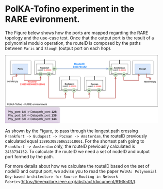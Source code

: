 # PolKA-Tofino experiment in the RARE evironment.

The Figure below shows how the ports are mapped regarding the RARE topology and the use-case test. Once that the output port is the result of a polynomial modulo operation, the routeID is composed by the paths between ``Paris`` and ``Slough`` (output port on each hop).

![PolKA-Tofino RARE testbed](../../fig/polka-tofino-rare-settings.png)

As shown by the Figure, to pass through the longest path crossing ``Frankfurt -> Budapest -> Poznan -> Amsterdam``, the routeID previously calculated equal ``13895308368653518001``. For the shortest path going to ``Frankfurt -> Amsterdam`` only, the routeID previously calculated is ``2453734152``. To calculate the routeID we need a set of nodeID and output port formed by the path.

For more details about how we calculate the routeID based on the set of nodeID and output port, we advise you to read the paper ``PolKA: Polynomial Key-based Architecture for Source Routing in Network Fabrics``(https://ieeexplore.ieee.org/abstract/document/9165501/).